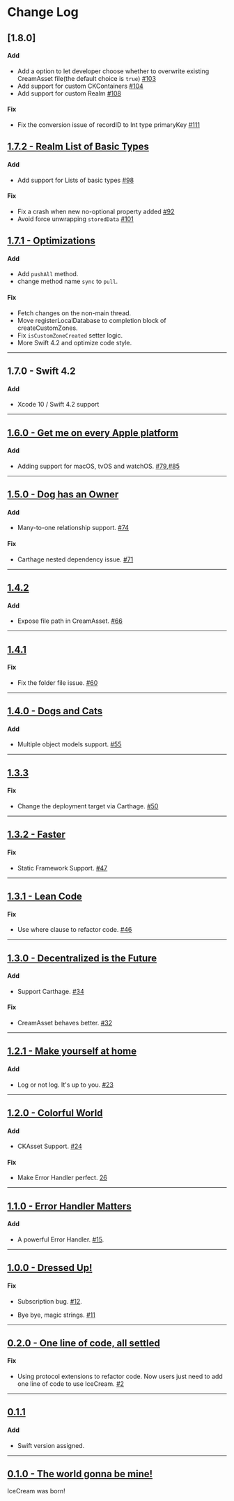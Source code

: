 # Change Log

## [1.8.0]

#### Add

* Add a option to let developer choose whether to overwrite existing CreamAsset file(the default choice is `true`) [#103](https://github.com/caiyue1993/IceCream/pull/103)
* Add support for custom CKContainers [#104](https://github.com/caiyue1993/IceCream/pull/104)
* Add support for custom Realm [#108](https://github.com/caiyue1993/IceCream/pull/108)

#### Fix

* Fix the conversion issue of recordID to Int type primaryKey [#111](https://github.com/caiyue1993/IceCream/pull/111)

## [1.7.2 - Realm List of Basic Types](https://github.com/caiyue1993/IceCream/releases/tag/1.7.2)

#### Add

* Add support for Lists of basic types [#98](https://github.com/caiyue1993/IceCream/pull/98)

#### Fix 

* Fix a crash when new no-optional property added [#92](https://github.com/caiyue1993/IceCream/pull/92)
* Avoid force unwrapping `storedData` [#101](https://github.com/caiyue1993/IceCream/pull/101)

## [1.7.1 - Optimizations](https://github.com/caiyue1993/IceCream/releases/tag/1.7.1)

#### Add

* Add `pushAll` method. 
* change method name `sync` to `pull`. 

#### Fix 

* Fetch changes on the non-main thread.
* Move registerLocalDatabase to completion block of createCustomZones.
* Fix `isCustomZoneCreated` setter logic.
* More Swift 4.2 and optimize code style.

-----
## 1.7.0 - Swift 4.2

#### Add

* Xcode 10 / Swift 4.2 support

-----
## [1.6.0 - Get me on every Apple platform](https://github.com/caiyue1993/IceCream/releases/tag/1.6.0)

#### Add

* Adding support for macOS, tvOS and watchOS. [#79](https://github.com/caiyue1993/IceCream/pull/79),[#85](https://github.com/caiyue1993/IceCream/pull/85)

-----
## [1.5.0 - Dog has an Owner](https://github.com/caiyue1993/IceCream/releases/tag/1.5.0)

#### Add

* Many-to-one relationship support. [#74](https://github.com/caiyue1993/IceCream/pull/74)

#### Fix

* Carthage nested dependency issue. [#71](https://github.com/caiyue1993/IceCream/pull/71)

-----
## [1.4.2](https://github.com/caiyue1993/IceCream/releases/tag/1.4.2)

#### Add

* Expose file path in CreamAsset. [#66](https://github.com/caiyue1993/IceCream/pull/66) 

-----
## [1.4.1](https://github.com/caiyue1993/IceCream/releases/tag/1.4.1)

#### Fix

* Fix the folder file issue. [#60](https://github.com/caiyue1993/IceCream/pull/60) 

-----
## [1.4.0 - Dogs and Cats](https://github.com/caiyue1993/IceCream/releases/tag/1.4.0)

#### Add

* Multiple object models support. [#55](https://github.com/caiyue1993/IceCream/pull/55) 

-----
## [1.3.3](https://github.com/caiyue1993/IceCream/releases/tag/1.3.3)

#### Fix 

* Change the deployment target via Carthage. [#50](https://github.com/caiyue1993/IceCream/pull/50) 

-----
## [1.3.2 - Faster](https://github.com/caiyue1993/IceCream/releases/tag/1.3.2)

#### Fix 

* Static Framework Support. [#47](https://github.com/caiyue1993/IceCream/pull/47) 

-----
## [1.3.1 - Lean Code](https://github.com/caiyue1993/IceCream/releases/tag/1.3.1)

#### Fix 

* Use where clause to refactor code. [#46](https://github.com/caiyue1993/IceCream/pull/46) 

-----
## [1.3.0 - Decentralized is the Future](https://github.com/caiyue1993/IceCream/releases/tag/1.3.0)

#### Add

* Support Carthage. [#34](https://github.com/caiyue1993/IceCream/pull/34)

#### Fix 

* CreamAsset behaves better. [#32](https://github.com/caiyue1993/IceCream/pull/32) 

-----
## [1.2.1 - Make yourself at home](https://github.com/caiyue1993/IceCream/releases/tag/1.2.1)

#### Add

* Log or not log. It's up to you. [#23](https://github.com/caiyue1993/IceCream/issues/23)

-----
## [1.2.0 - Colorful World](https://github.com/caiyue1993/IceCream/releases/tag/1.2.0)

#### Add

* CKAsset Support. [#24](https://github.com/caiyue1993/IceCream/pull/24)

#### Fix

* Make Error Handler perfect. [26](https://github.com/caiyue1993/IceCream/pull/26) 

-----

## [1.1.0 - Error Handler Matters](https://github.com/caiyue1993/IceCream/releases/tag/1.1.0)

#### Add

* A powerful Error Handler. [#15](https://github.com/caiyue1993/IceCream/pull/15).

-----

## [1.0.0 - Dressed Up!](https://github.com/caiyue1993/IceCream/releases/tag/1.0.0)

#### Fix

* Subscription bug. [#12](https://github.com/caiyue1993/IceCream/pull/12).

* Bye bye, magic strings. [#11](https://github.com/caiyue1993/IceCream/pull/11)

---

## [0.2.0 - One line of code, all settled](https://github.com/caiyue1993/IceCream/releases/tag/0.2.0)

#### Fix

* Using protocol extensions to refactor code. Now users just need to add one line of code to use IceCream. [#2](https://github.com/caiyue1993/IceCream/issues/2)

---

## [0.1.1](https://github.com/caiyue1993/IceCream/releases/tag/0.1.1)

#### Add

* Swift version assigned.

---

## [0.1.0 - The world gonna be mine!](https://github.com/caiyue1993/IceCream/releases/tag/0.1.0)

IceCream was born!